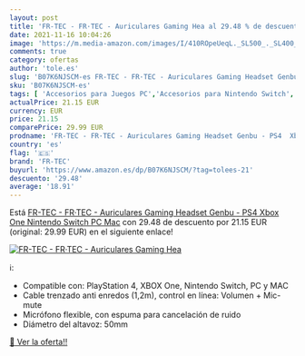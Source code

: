 ```yaml
---
layout: post
title: 'FR-TEC - FR·TEC - Auriculares Gaming Hea al 29.48 % de descuento'
date: 2021-11-16 10:04:26
image: 'https://m.media-amazon.com/images/I/410ROpeUeqL._SL500_._SL400_.jpg'
comments: true
category: ofertas
author: 'tole.es'
slug: 'B07K6NJSCM-es FR-TEC - FR·TEC - Auriculares Gaming Headset Genbu - PS4...'
sku: 'B07K6NJSCM-es'
tags: [ 'Accesorios para Juegos PC','Accesorios para Nintendo Switch','Accesorios para PlayStation 4','Accesorios para Xbox 360','Accesorios para Xbox One','Auriculares gaming con micrófono para PlayStation 4','Auriculares gaming para Nintendo Switch','Auriculares gaming para PC','Auriculares gaming para Xbox 360','Auriculares gaming para Xbox One','Hardware y juegos para Nintendo Switch','Hardware y juegos para PlayStation 4','Hardware y juegos para Xbox 360','Hardware y juegos para Xbox One','Juegos y Accesorios para PC','Sistemas heredados','Sistemas heredados de Xbox','Videojuegos','fr-tec','nintendo','ps4','xbox', ]
actualPrice: 21.15 EUR
currency: EUR
price: 21.15
comparePrice: 29.99 EUR
prodname: 'FR-TEC - FR·TEC - Auriculares Gaming Headset Genbu - PS4  Xbox One  Nintendo Switch  PC  Mac'
country: 'es'
flag: '🇪🇸'
brand: 'FR-TEC'
buyurl: 'https://www.amazon.es/dp/B07K6NJSCM/?tag=tolees-21'
descuento: '29.48'
average: '18.91'
---
```


Está [FR-TEC - FR·TEC - Auriculares Gaming Headset Genbu - PS4  Xbox One  Nintendo Switch  PC  Mac](https://www.amazon.es/dp/B07K6NJSCM/?tag=tolees-21) con 29.48 de descuento por 21.15 EUR (original: 29.99 EUR) en el siguiente enlace!

[![FR-TEC - FR·TEC - Auriculares Gaming Hea](https://m.media-amazon.com/images/I/410ROpeUeqL._SL500_._SL400_.jpg)](https://www.amazon.es/dp/B07K6NJSCM/?tag=tolees-21)

ℹ️:

- Compatible con: PlayStation 4, XBOX One, Nintendo Switch, PC y MAC
- Cable trenzado anti enredos (1,2m), control en línea: Volumen + Mic-mute
- Micrófono flexible, con espuma para cancelación de ruido
- Diámetro del altavoz: 50mm

[🛒 Ver la oferta!!](https://www.amazon.es/dp/B07K6NJSCM/?tag=tolees-21)
